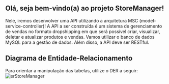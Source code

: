 ##  Olá, seja bem-vindo(a) ao projeto StoreManager!

Nele, iremos desenvolver uma API utilizando a arquitetura MSC (model-service-controller)!
A API a ser construída é um sistema de gerenciamento de vendas no formato dropshipping em que será possível criar, visualizar, deletar e
atualizar produtos e vendas. Vamos utilizar o banco de dados MySQL para a gestão de dados. Além disso, a API deve ser RESTful.

## Diagrama de Entidade-Relacionamento
Para orientar a manipulação das tabelas, utilize o DER a seguir:
![erStoreManager](https://user-images.githubusercontent.com/102389971/201694601-d66e187b-72b2-4a84-87b8-7c46fefe6408.png)


